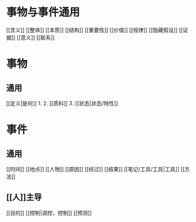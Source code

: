 # 事物与事件通用
[[含义]]
[[整体]]
[[本质]]
[[结构]]
[[重要性]]
[[价值]]
[[规律]]
[[隐藏假设]]
[[证据]]
[[意义]]
[[联系]]

# 事物
## 通用
[[定义|是何]]
	1. 
	2. [[质料]]
	3. [[状态|状态/特性]]

# 事件
## 通用
[[时间]]
[[地点]]
[[人物]]
[[原因]]
[[经过]]
[[结果]]
[[笔记/工具/工具|工具]]
[[方法]]
## [[人]]主导
[[目的]]
[[控制|调控，控制]]
[[预测]]









